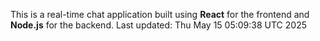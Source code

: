 This is a real-time chat application built using **React** for the frontend and **Node.js** for the backend.
Last updated: Thu May 15 05:09:38 UTC 2025
